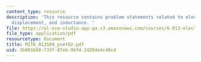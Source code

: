 ```yaml
---
content_type: resource
description: 'This resource contains problem statements related to electric field,
  displacement, and inductance. '
file: https://ol-ocw-studio-app-qa.s3.amazonaws.com/courses/6-013-electromagnetics-and-applications-spring-2009/3b001b98733f87eb9bfd2d20de4c40cd_MIT6_013S09_pset02.pdf
file_type: application/pdf
resourcetype: Document
title: MIT6_013S09_pset02.pdf
uid: 3b001b98-733f-87eb-9bfd-2d20de4c40cd
---
```

